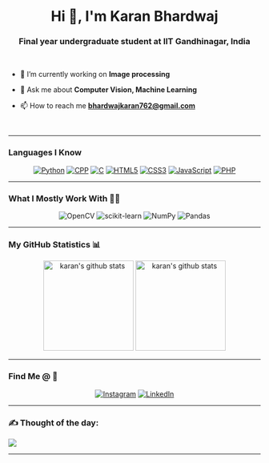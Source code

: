 <h1 align="center">Hi 👋, I'm Karan Bhardwaj</h1>
<h3 align="center">Final year undergraduate student at IIT Gandhinagar, India</h3>
<br>

- 🔭 I’m currently working on **Image processing**

- 💬 Ask me about **Computer Vision, Machine Learning**

- 📫 How to reach me **bhardwajkaran762@gmail.com**

<br>

---
### Languages I Know
<div align="center">
    
   <a href="#">![Python](https://img.shields.io/badge/python-306998?style=for-the-badge&logo=python&logoColor=FFFFFF)</a>
   <a href="#">![CPP](https://img.shields.io/badge/cpp-00599C?style=for-the-badge&logo=cplusplus&logoColor=FFFFFF)</a>
   <a href="#">![C](https://img.shields.io/badge/c-659AD2?style=for-the-badge&logo=c&logoColor=FFFFFF)</a>
   <a href="#">![HTML5](https://img.shields.io/badge/html5-E34C26?style=for-the-badge&logo=html5&logoColor=FFFFFF)</a>
   <a href="#">![CSS3](https://img.shields.io/badge/css3-1572B6?style=for-the-badge&logo=css3&logoColor=FFFFFF)</a>
   <a href="#">![JavaScript](https://img.shields.io/badge/javascript-f0db4f?style=for-the-badge&logo=javascript&logoColor=000000)</a>
   <a href="#">![PHP](https://img.shields.io/badge/php-%23777BB4.svg?style=for-the-badge&logo=php&logoColor=white)</a>

</div>

---
### What I Mostly Work With :man_technologist:
<div align="center">

   ![OpenCV](https://img.shields.io/badge/opencv-%23white.svg?style=for-the-badge&logo=opencv&logoColor=white)
   ![scikit-learn](https://img.shields.io/badge/scikit--learn-%23F7931E.svg?style=for-the-badge&logo=scikit-learn&logoColor=white)
   ![NumPy](https://img.shields.io/badge/numpy-%23013243.svg?style=for-the-badge&logo=numpy&logoColor=white)
   ![Pandas](https://img.shields.io/badge/pandas-%23150458.svg?style=for-the-badge&logo=pandas&logoColor=white)

</div>

---
###  My GitHub Statistics 📊
<div align="center"> 
    <a href="#"><img height="180" src="https://github-readme-stats.vercel.app/api?username=Reckon762&count_private=true&show_icons=true&theme=tokyonight&hide_border=true" alt="karan's github stats" /></a>
    <a href="#"><img height="180" src="https://github-readme-stats.vercel.app/api/top-langs/?username=Reckon762&hide=java&layout=compact&theme=tokyonight&hide_border=true&langs_count=5" alt="karan's github stats" /></a>
<!--     <a href="#"><img height="180em" src="https://github-readme-streak-stats.herokuapp.com?user=Reckon762&theme=tokyonight&hide_border=true" alt="karan's github stats"/></a> -->
</div>

---
### Find Me @ :handshake:

<div align="center">
    
   <a href="https://www.instagram.com/karan_v3.0/">![Instagram](https://img.shields.io/badge/Instagram-%23E4405F.svg?style=for-the-badge&logo=Instagram&logoColor=white)</a>
   <a href="https://www.linkedin.com/in/karan-bhardwaj-78b573170/">![LinkedIn](https://img.shields.io/badge/linkedin-%230077B5.svg?style=for-the-badge&logo=linkedin&logoColor=white)</a>
    
</div>

---

### ✍️ Thought of the day:
![](https://quotes-github-readme.vercel.app/api?type=horizontal&theme=radical)

---

